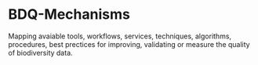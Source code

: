 BDQ-Mechanisms
==============

Mapping avaiable tools, workflows, services, techniques, algorithms, procedures, best prectices for improving, validating or measure the quality of biodiversity data. 
